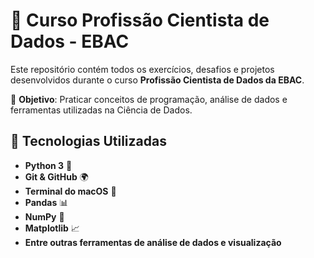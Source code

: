 # 📘 Curso Profissão Cientista de Dados - EBAC

Este repositório contém todos os exercícios, desafios e projetos desenvolvidos durante o curso **Profissão Cientista de Dados da EBAC**.

📌 **Objetivo**: Praticar conceitos de programação, análise de dados e ferramentas utilizadas na Ciência de Dados.

## 🚀 Tecnologias Utilizadas
- **Python 3** 🐍
- **Git & GitHub** 🌍
- **Terminal do macOS** 🍏
- **Pandas** 📊
- **NumPy** 🔢
- **Matplotlib** 📈
- **Entre outras ferramentas de análise de dados e visualização**
